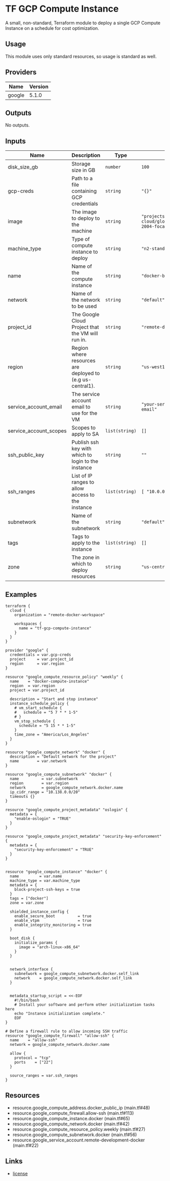 # TF GCP Compute Instance

A small, non-standard, Terraform module to deploy a single GCP Compute Instance
on a schedule for cost optimization.

<!-- BEGIN_TF_DOCS -->
## Usage

This module uses only standard resources, so usage is standard as well.

## Providers

| Name | Version |
|------|---------|
| google | 5.1.0 |

## Outputs

No outputs.

## Inputs

| Name | Description | Type | Default | Required |
|------|-------------|------|---------|:--------:|
| disk\_size\_gb | Storage size in GB | `number` | `100` | no |
| gcp-creds | Path to a file containing GCP credentials | `string` | `"{}"` | no |
| image | The image to deploy to the machine | `string` | `"projects/ubuntu-os-cloud/global/images/ubuntu-2004-focal-v20210817"` | no |
| machine\_type | Type of compute instance to deploy | `string` | `"n2-standard-2"` | no |
| name | Name of the compute instance | `string` | `"docker-build"` | no |
| network | Name of the network to be used | `string` | `"default"` | no |
| project\_id | The Google Cloud Project that the VM will run in. | `string` | `"remote-docker-development"` | no |
| region | Region where resources are deployed to (e.g us-central1). | `string` | `"us-west1"` | no |
| service\_account\_email | The service account email to use for the VM | `string` | `"your-service-account-email"` | no |
| service\_account\_scopes | Scopes to apply to SA | `list(string)` | `[]` | no |
| ssh\_public\_key | Publish ssh key with which to login to the instance | `string` | `""` | no |
| ssh\_ranges | List of IP ranges to allow access to the instance | `list(string)` | ```[ "10.0.0.1/32" ]``` | no |
| subnetwork | Name of the subnetwork | `string` | `"default"` | no |
| tags | Tags to apply to the instance | `list(string)` | `[]` | no |
| zone | The zone in which to deploy resources | `string` | `"us-central1-a"` | no |

## Examples

```hcl
terraform {
  cloud {
    organization = "remote-docker-workspace"

    workspaces {
      name = "tf-gcp-compute-instance"
    }
  }
}

provider "google" {
  credentials = var.gcp-creds
  project     = var.project_id
  region      = var.region
}

resource "google_compute_resource_policy" "weekly" {
  name    = "docker-compute-instance"
  region  = var.region
  project = var.project_id

  description = "Start and stop instance"
  instance_schedule_policy {
    # vm_start_schedule {
    #   schedule = "5 7 * * 1-5"
    # }
    vm_stop_schedule {
      schedule = "5 15 * * 1-5"
    }
    time_zone = "America/Los_Angeles"
  }
}

resource "google_compute_network" "docker" {
  description = "Default network for the project"
  name        = var.network
}

resource "google_compute_subnetwork" "docker" {
  name          = var.subnetwork
  region        = var.region
  network       = google_compute_network.docker.name
  ip_cidr_range = "10.138.0.0/20"
  timeouts {}
}

resource "google_compute_project_metadata" "oslogin" {
  metadata = {
    "enable-oslogin" = "TRUE"
  }
}

resource "google_compute_project_metadata" "security-key-enforcement" {
  metadata = {
    "security-key-enforcement" = "TRUE"
  }
}


resource "google_compute_instance" "docker" {
  name         = var.name
  machine_type = var.machine_type
  metadata = {
    block-project-ssh-keys = true
  }
  tags = ["docker"]
  zone = var.zone

  shielded_instance_config {
    enable_secure_boot          = true
    enable_vtpm                 = true
    enable_integrity_monitoring = true
  }

  boot_disk {
    initialize_params {
      image = "arch-linux-x86_64"
    }
  }


  network_interface {
    subnetwork = google_compute_subnetwork.docker.self_link
    network    = google_compute_network.docker.self_link
  }


  metadata_startup_script = <<-EOF
    #!/bin/bash
    # Install your software and perform other initialization tasks here
    echo "Instance initialization complete."
    EOF
}

# Define a firewall rule to allow incoming SSH traffic
resource "google_compute_firewall" "allow-ssh" {
  name    = "allow-ssh"
  network = google_compute_network.docker.name

  allow {
    protocol = "tcp"
    ports    = ["22"]
  }

  source_ranges = var.ssh_ranges
}
```

## Resources

- resource.google_compute_address.docker_public_ip (main.tf#48)
- resource.google_compute_firewall.allow-ssh (main.tf#113)
- resource.google_compute_instance.docker (main.tf#65)
- resource.google_compute_network.docker (main.tf#42)
- resource.google_compute_resource_policy.weekly (main.tf#27)
- resource.google_compute_subnetwork.docker (main.tf#56)
- resource.google_service_account.remote-development-docker (main.tf#22)

## Links

- [license](license.md)
<!-- END_TF_DOCS -->